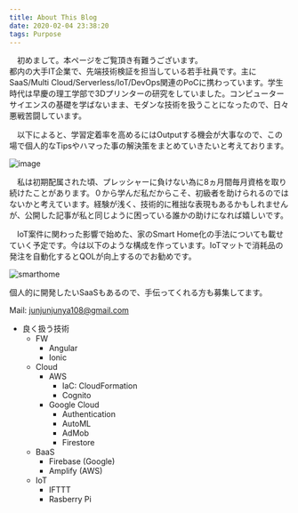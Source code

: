 ```yaml
---
title: About This Blog
date: 2020-02-04 23:38:20
tags: Purpose
---
```


　初めまして。本ページをご覧頂き有難うございます。  
都内の大手IT企業で、先端技術検証を担当している若手社員です。主にSaaS/Multi Cloud/Serverless/IoT/DevOps関連のPoCに携わっています。学生時代は早慶の理工学部で3Dプリンターの研究をしていました。コンピューターサイエンスの基礎を学ばないまま、モダンな技術を扱うことになったので、日々悪戦苦闘しています。
  
　以下によると、学習定着率を高めるにはOutputする機会が大事なので、この場で個人的なTipsやハマった事の解決策をまとめていきたいと考えております。  

![image](https://user-images.githubusercontent.com/41946222/73755094-dd3c0f00-47a8-11ea-9ec5-e1e537559054.png)
  
  
　私は初期配属された頃、プレッシャーに負けない為に8ヵ月間毎月資格を取り続けたことがあります。０から学んだ私だからこそ、初級者を助けられるのではないかと考えています。経験が浅く、技術的に稚拙な表現もあるかもしれませんが、公開した記事が私と同じように困っている誰かの助けになれば嬉しいです。  
  
　IoT案件に関わった影響で始めた、家のSmart Home化の手法についても載せていく予定です。今は以下のような構成を作っています。IoTマットで消耗品の発注を自動化するとQOLが向上するのでお勧めです。

![smarthome](https://user-images.githubusercontent.com/41946222/75523195-e2f6de80-5a4e-11ea-94fd-862c110cd075.PNG)

個人的に開発したいSaaSもあるので、手伝ってくれる方も募集してます。  

Mail: junjunjunya108@gmail.com

- 良く扱う技術
    - FW
        - Angular
        - Ionic
    - Cloud
        - AWS
            - IaC: CloudFormation
            - Cognito
        - Google Cloud
            - Authentication
            - AutoML
            - AdMob
            - Firestore
    - BaaS
        - Firebase (Google)
        - Amplify (AWS)
    - IoT
        - IFTTT
        - Rasberry Pi